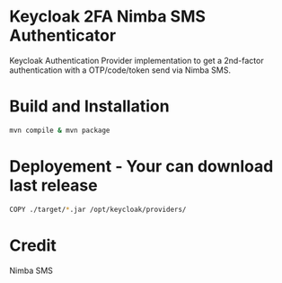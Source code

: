 # Keycloak 2FA Nimba SMS Authenticator

Keycloak Authentication Provider implementation to get a 2nd-factor authentication with a OTP/code/token send via Nimba SMS.

# Build and Installation

```sh
mvn compile & mvn package
```

# Deployement - Your can download last release

```sh
COPY ./target/*.jar /opt/keycloak/providers/
```

# Credit
Nimba SMS